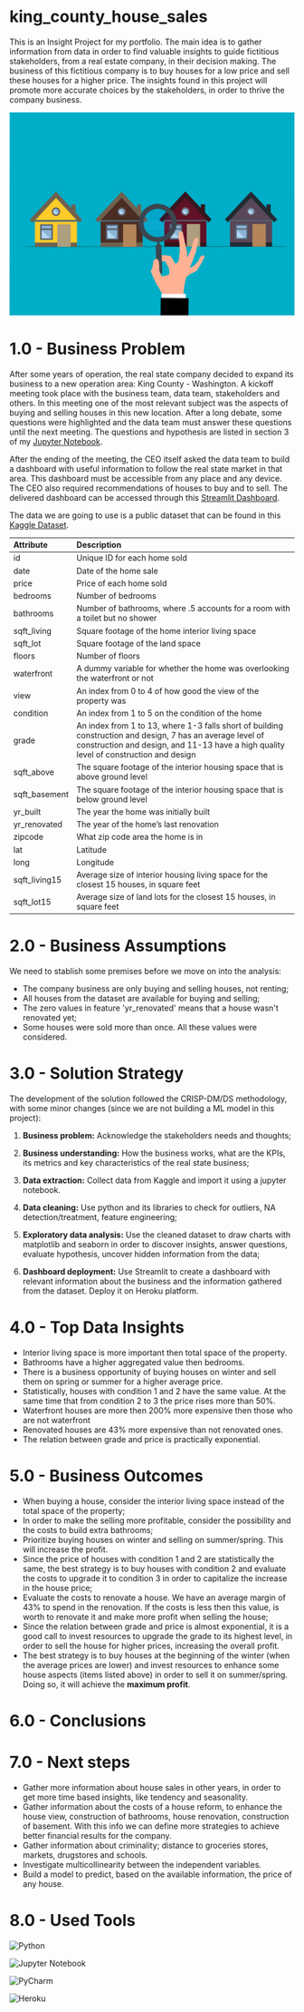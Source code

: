# king_county_house_sales

This is an Insight Project for my portfolio. The main idea is to gather information from data in order to find valuable insights to guide fictitious stakeholders, from a real estate company, in their decision making. The business of this fictitious company is to buy houses for a low price and sell these houses for a higher price. The insights found in this project will promote more accurate choices by the stakeholders, in order to thrive the company business.

<img src="images/banner.png" alt="logo" style="zoom:55% ;" />


# 1.0 - Business Problem

After some years of operation, the real state company decided to expand its business to a new operation area: King County - Washington. A kickoff meeting took place with the business team, data team, stakeholders and others. In this meeting one of the most relevant subject was the aspects of buying and selling houses in this new location. After a long debate, some questions were highlighted and the data team must answer these questions until the next meeting. The questions and hypothesis are listed in section 3 of my <a href="https://github.com/rodrigomm92/king_county_house_sales/blob/main/insight_project_kc_houses.ipynb">Jupyter Notebook</a>.

After the ending of the meeting, the CEO itself asked the data team to build a dashboard with useful information to follow the real state market in that area. This dashboard must be accessible from any place and any device. The CEO also required recommendations of houses to buy and to sell. The delivered dashboard can be accessed through this <a href="#">Streamlit Dashboard</a>.

The data we are going to use is a public dataset that can be found in this <a href="https://www.kaggle.com/datasets/harlfoxem/housesalesprediction">Kaggle Dataset</a>.

| Attribute | Description |
| :----- | :----- |
| id | Unique ID for each home sold |
| date | Date of the home sale |
| price | Price of each home sold |
| bedrooms | Number of bedrooms |
| bathrooms | Number of bathrooms, where .5 accounts for a room with a toilet but no shower |
| sqft_living | Square footage of the home interior living space |
| sqft_lot | Square footage of the land space |
| floors | Number of floors |
| waterfront | A dummy variable for whether the home was overlooking the waterfront or not |
| view | An index from 0 to 4 of how good the view of the property was |
| condition | An index from 1 to 5 on the condition of the home |
| grade | An index from 1 to 13, where 1-3 falls short of building construction and design, 7 has an average level of construction and design, and 11-13 have a high quality level of construction and design |
| sqft_above | The square footage of the interior housing space that is above ground level |
| sqft_basement | The square footage of the interior housing space that is below ground level |
| yr_built | The year the home was initially built |
| yr_renovated | The year of the home’s last renovation |
| zipcode | What zip code area the home is in |
| lat | Latitude |
| long | Longitude |
| sqft_living15 | Average size of interior housing living space for the closest 15 houses, in square feet |
| sqft_lot15 | Average size of land lots for the closest 15 houses, in square feet |



# 2.0 - Business Assumptions

We need to stablish some premises before we move on into the analysis:

- The company business are only buying and selling houses, not renting;
- All houses from the dataset are available for buying and selling;
- The zero values in feature 'yr_renovated' means that a house wasn't renovated yet;
- Some houses were sold more than once. All these values were considered.

# 3.0 - Solution Strategy

The development of the solution followed the CRISP-DM/DS methodology, with some minor changes (since we are not building a ML model in this project):

1. **Business problem:** Acknowledge the stakeholders needs and thoughts;

2. **Business understanding:** How the business works, what are the KPIs, its metrics and key characteristics of the real state business;

3. **Data extraction:** Collect data from Kaggle and import it using a jupyter notebook.

4. **Data cleaning:** Use python and its libraries to check for outliers, NA detection/treatment, feature engineering;

5. **Exploratory data analysis:** Use the cleaned dataset to draw charts with matplotlib and seaborn in order to discover insights, answer questions, evaluate hypothesis, uncover hidden information from the data;

6. **Dashboard deployment:** Use Streamlit to create a dashboard with relevant information about the business and the information gathered from the dataset. Deploy it on Heroku platform.

# 4.0 - Top Data Insights

- Interior living space is more important then total space of the property.
- Bathrooms have a higher aggregated value then bedrooms.
- There is a business opportunity of buying houses on winter and sell them on spring or summer for a higher average price.
- Statistically, houses with condition 1 and 2 have the same value. At the same time that from condition 2 to 3 the price rises more than 50%.
- Waterfront houses are more then 200% more expensive then those who are not waterfront
- Renovated houses are 43% more expensive than not renovated ones.
- The relation between grade and price is practically exponential.

# 5.0 - Business Outcomes

- When buying a house, consider the interior living space instead of the total space of the property;
- In order to make the selling more profitable, consider the possibility and the costs to build extra bathrooms;
- Prioritize buying houses on winter and selling on summer/spring. This will increase the profit.
- Since the price of houses with condition 1 and 2 are statistically the same, the best strategy is to buy houses with condition 2 and evaluate the costs to upgrade it to condition 3 in order to capitalize the increase in the house price;
- Evaluate the costs to renovate a house. We have an average margin of 43% to spend in the renovation. If the costs is less then this value, is worth to renovate it and make more profit when selling the house;
- Since the relation between grade and price is almost exponential, it is a good call to invest resources to upgrade the grade to its highest level, in order to sell the house for higher prices, increasing the overall profit.
- The best strategy is to buy houses at the beginning of the winter (when the average prices are lower) and invest resources to enhance some house aspects (items listed above) in order to sell it on summer/spring. Doing so, it will achieve the **maximum profit**.

# 6.0 - Conclusions

# 7.0 - Next steps

- Gather more information about house sales in other years, in order to get more time based insights, like tendency and seasonality.
- Gather information about the costs of a house reform, to enhance the house view, construction of bathrooms, house renovation, construction of basement. With this info we can define more strategies to achieve better financial results for the company.
- Gather information about criminality; distance to groceries stores, markets, drugstores and schools.
- Investigate multicollinearity between the independent variables.
- Build a model to predict, based on the available information, the price of any house.

# 8.0 - Used Tools

![Python](https://img.shields.io/badge/python-3670A0?style=for-the-badge&logo=python&logoColor=ffdd54)

![Jupyter Notebook](https://img.shields.io/badge/jupyter-%23FA0F00.svg?style=for-the-badge&logo=jupyter&logoColor=white)

![PyCharm](https://img.shields.io/badge/pycharm-143?style=for-the-badge&logo=pycharm&logoColor=black&color=black&labelColor=green)

![Heroku](https://img.shields.io/badge/heroku-%23430098.svg?style=for-the-badge&logo=heroku&logoColor=white)
